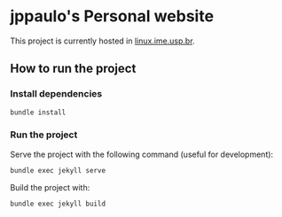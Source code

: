 # jppaulo's Personal website

This project is currently hosted in [linux.ime.usp.br](https://linux.ime.usp.br/~jppaulo).

## How to run the project

### Install dependencies

```bash
bundle install
```

### Run the project

Serve the project with the following command (useful for development):

```bash
bundle exec jekyll serve
```

Build the project with:

```bash
bundle exec jekyll build
```
